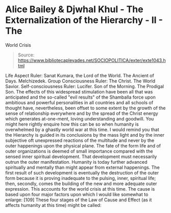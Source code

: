 # Alice Bailey & Djwhal Khul - The Externalization of the Hierarchy - II - The
World Crisis

> Source: https://www.bibliotecapleyades.net/SOCIOPOLITICA/exter/exte1043.html

Life Aspect Ruler: Sanat Kumara, the Lord of the World. The Ancient of Days. Melchizedek.
Group Consciousness Ruler: The Christ. The World Savior.
Self-consciousness Ruler: Lucifer. Son of the Morning. The Prodigal Son.
The effects of this widespread stimulation have been all that was anticipated and the so-called "evil results" of the Shamballa force upon ambitious and powerful personalities in all countries and all schools of thought have, nevertheless, been offset to some extent by the growth of the sense of relationship everywhere and by the spread of the Christ energy which generates at-one-ment, loving understanding and goodwill.
You might here rightly enquire how this can be so when humanity is overwhelmed by a ghastly world war at this time. I would remind you that the Hierarchy is guided in its conclusions by the mass light and by the inner subjective oft unexpressed reactions of the multitude and never by the outer happenings upon the physical plane. The fate of the form life and of outer organizations is deemed of small importance compared with the sensed inner spiritual development. That development must necessarily outrun the outer manifestation. Humanity is today further advanced spiritually and mentally than might appear from external happenings. The first result of such development is eventually the destruction of the outer form because it is proving inadequate to the pulsing, inner, spiritual life; then, secondly, comes the building of the new and more adequate outer expression. This accounts for the world crisis at this time. The cause is based upon four major factors upon which I would like somewhat to enlarge: [109]
These four stages of the Law of Cause and Effect (as it affects humanity at this time) might be called:
